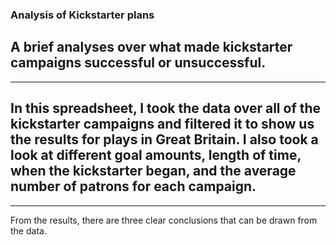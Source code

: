 ### Analysis of Kickstarter plans
## A brief analyses over what made kickstarter campaigns successful or unsuccessful.
---
In this spreadsheet, I took the data over all of the kickstarter campaigns and filtered it to show us the results for plays in Great Britain. I also took a look at different goal amounts, length of time, when the kickstarter began, and the average number of patrons for each campaign.
---
---
From the results, there are three clear conclusions that can be drawn from the data.

